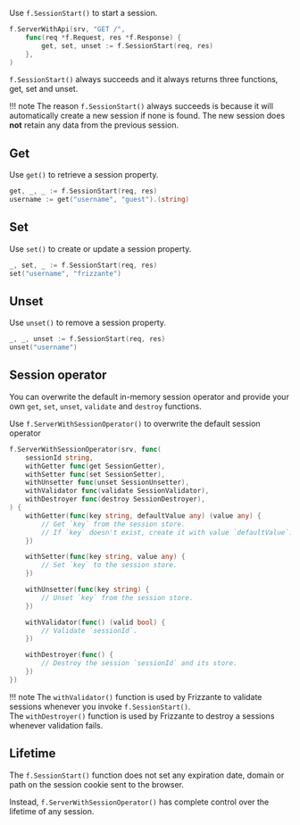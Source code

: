 Use `f.SessionStart()` to start a session.

```go
f.ServerWithApi(srv, "GET /",
    func(req *f.Request, res *f.Response) {
        get, set, unset := f.SessionStart(req, res)
    },
)
```

`f.SessionStart()` always succeeds and it always returns three functions, get, set and unset.

!!! note
    The reason `f.SessionStart()` always succeeds is because it will automatically create a new session if none is found. The new session does **not** retain any data from the previous session.

## Get

Use `get()` to retrieve a session property.

```go
get, _, _ := f.SessionStart(req, res)
username := get("username", "guest").(string)
```

## Set

Use `set()` to create or update a session property.

```go
_, set, _ := f.SessionStart(req, res)
set("username", "frizzante")
```

## Unset

Use `unset()` to remove a session property.

```go
_, _, unset := f.SessionStart(req, res)
unset("username")
```

## Session operator

You can overwrite the default in-memory session operator and provide 
your own `get`, `set`, `unset`, `validate` and `destroy` functions.

Use `f.ServerWithSessionOperator()` to overwrite the default session operator

```go
f.ServerWithSessionOperator(srv, func(
    sessionId string,
    withGetter func(get SessionGetter),
    withSetter func(set SessionSetter),
    withUnsetter func(unset SessionUnsetter),
    withValidator func(validate SessionValidator),
    withDestroyer func(destroy SessionDestroyer),
) {
    withGetter(func(key string, defaultValue any) (value any) {
        // Get `key` from the session store.
        // If `key` doesn't exist, create it with value `defaultValue`.
    })

    withSetter(func(key string, value any) {
        // Set `key` to the session store.
    })

    withUnsetter(func(key string) {
        // Unset `key` from the session store.
    })

    withValidator(func() (valid bool) {
        // Validate `sessionId`.
    })

    withDestroyer(func() {
        // Destroy the session `sessionId` and its store.
    })
})
```

!!! note
    The `withValidator()` function is used by Frizzante to validate sessions whenever you invoke `f.SessionStart()`.
    <br/>
    The `withDestroyer()` function is used by Frizzante to destroy a sessions whenever validation fails.

## Lifetime

The `f.SessionStart()` function does not set any expiration date, domain or path on the session cookie sent to the browser.

Instead, `f.ServerWithSessionOperator()` has complete control over the lifetime of any session.